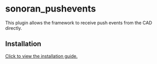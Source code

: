 # sonoran_pushevents
This plugin allows the framework to receive push events from the CAD directly.

## Installation

[Click to view the installation guide.](https://info.sonorancad.com/integration-plugins/integration-plugins/available-plugins/push-events)
